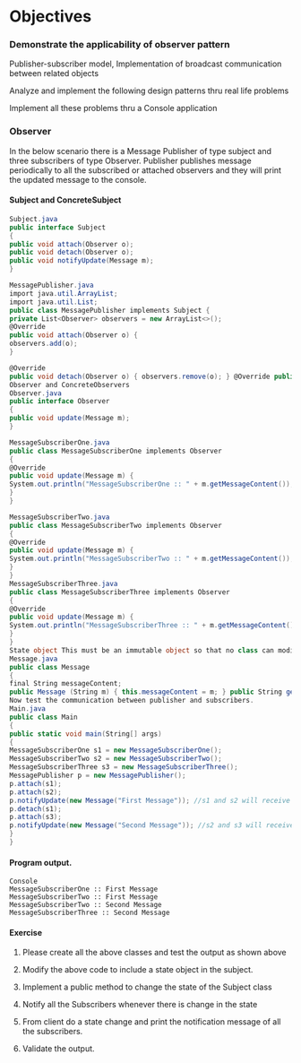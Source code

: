 # Objectives

### Demonstrate the applicability of observer pattern

Publisher-subscriber model, Implementation of broadcast communication between related objects

Analyze and implement the following design patterns thru real life problems

Implement all these problems thru a Console application

### Observer


In the below scenario there is a Message Publisher of type subject and three subscribers of type Observer. Publisher publishes message periodically to all the subscribed or attached observers and they will print the updated message to the console.

#### Subject and ConcreteSubject

```csharp
Subject.java
public interface Subject
{
public void attach(Observer o);
public void detach(Observer o);
public void notifyUpdate(Message m);
}

MessagePublisher.java
import java.util.ArrayList;
import java.util.List;
public class MessagePublisher implements Subject {
private List<Observer> observers = new ArrayList<>();
@Override
public void attach(Observer o) {
observers.add(o);
}

@Override
public void detach(Observer o) { observers.remove(o); } @Override public void notifyUpdate(Message m) { for(Observer o: observers) { o.update(m); } } }
Observer and ConcreteObservers
Observer.java
public interface Observer
{
public void update(Message m);
}

MessageSubscriberOne.java
public class MessageSubscriberOne implements Observer
{
@Override
public void update(Message m) {
System.out.println("MessageSubscriberOne :: " + m.getMessageContent());
}
}

MessageSubscriberTwo.java
public class MessageSubscriberTwo implements Observer
{
@Override
public void update(Message m) {
System.out.println("MessageSubscriberTwo :: " + m.getMessageContent());
}
}
MessageSubscriberThree.java
public class MessageSubscriberThree implements Observer
{
@Override
public void update(Message m) {
System.out.println("MessageSubscriberThree :: " + m.getMessageContent());
}
}
State object This must be an immutable object so that no class can modify it’s content by mistake.
Message.java
public class Message
{
final String messageContent;
public Message (String m) { this.messageContent = m; } public String getMessageContent() { return messageContent; } }
Now test the communication between publisher and subscribers.
Main.java
public class Main
{
public static void main(String[] args)
{
MessageSubscriberOne s1 = new MessageSubscriberOne();
MessageSubscriberTwo s2 = new MessageSubscriberTwo();
MessageSubscriberThree s3 = new MessageSubscriberThree();
MessagePublisher p = new MessagePublisher();
p.attach(s1);
p.attach(s2);
p.notifyUpdate(new Message("First Message")); //s1 and s2 will receive the update
p.detach(s1);
p.attach(s3);
p.notifyUpdate(new Message("Second Message")); //s2 and s3 will receive the update
}
}
```

#### Program output.

```
Console
MessageSubscriberOne :: First Message
MessageSubscriberTwo :: First Message
MessageSubscriberTwo :: Second Message
MessageSubscriberThree :: Second Message
```


#### Exercise

1. Please create all the above classes and test the output as shown above

2. Modify the above code to include a state object in the subject.

3. Implement a public method to change the state of the Subject class

4. Notify all the Subscribers whenever there is change in the state

5. From client do a state change and print the notification message of all the subscribers.

6. Validate the output.